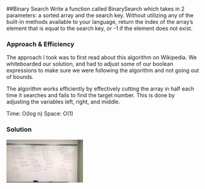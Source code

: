  ##Binary Search
 Write a function called BinarySearch which takes in 2 parameters: a sorted array and the search key. Without utilizing any of the built-in methods available to your language, return the index of the array’s element that is equal to the search key, or -1 if the element does not exist.
 
 ### Approach & Efficiency
 The approach I took was to first read about this algorithm on Wikipedia.  We whiteboarded our solution, and had to adjust some of our boolean expressions to make sure we were following the algorithm and not going out of bounds.
 
 The algorithm works efficiently by effectively cutting the array in half each time it searches and fails to find the target number.  This is done by adjusting the variables left, right, and middle.  
 
 Time: O(log n)
 Space: O(1)
 
 ### Solution
 <img src="assets/BinarySearch.jpg"
      alt="White Board Picture"
      style="float: left; margin-right: 10px; width: 200px;" />